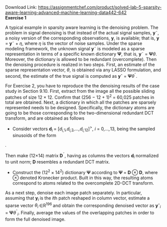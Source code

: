 Download Link: https://assignmentchef.com/product/solved-lab-5-sparsity-aware-learning-advanced-machine-learning-data442-642
<br>
<strong>Exercise 1</strong>

A typical example in sparsity aware learning is the denoising problem. The problem in signal denoising is that instead of the actual signal samples, <strong>y</strong>˜, a noisy version of the corresponding observations, <strong>y</strong>, is available; that is, <strong>y </strong>= <strong>y</strong>˜ + <em>η</em>, where <em>η </em>is the vector of noise samples. Under the sparse modeling framework, the unknown signal <strong>y</strong>˜ is modeled as a sparse representation in terms of a specific known dictionary <strong>Ψ</strong>, that is, <strong>y</strong>˜ = <strong>Ψ</strong><em>θ</em>. Moreover, the dictionary is allowed to be redundant (overcomplete). Then the denoising procedure is realized in two steps. First, an estimate of the sparse representation vector, <em>θ</em>, is obtained via any LASSO formulation, and second, the estimate of the true signal is computed as <strong>y</strong>ˆ = <strong>Ψ</strong><em>θ</em><sup>ˆ</sup>.

For Exercise 2, you have to reproduce the the denoising results of the case study in Section 9.10. First, extract from the image all the possible sliding patches of size 12 × 12. Confirm that (256 − 12 + 1)<sup>2 </sup>= 60<em>,</em>025 patches in total are obtained. Next, a dictionary in which all the patches are sparsely represented needs to be designed. Specifically, the dictionary atoms are going to be those corresponding to the two-dimensional redundant DCT transform, and are obtained as follows

<ul>

 <li>Consider vectors <strong>d</strong><em><sub>i </sub></em>= [<em>d<sub>i,</sub></em><sub>1</sub><em>,d<sub>i,</sub></em><sub>2</sub><em>,…,d<sub>i,</sub></em><sub>12</sub>]<sup>&gt;</sup>, <em>i </em>= 0<em>,…,</em>13, being the sampled sinusoids of the form</li>

</ul>

<em>.</em>

Then make (12×14) matrix <strong>D</strong><sup>¯</sup>, having as columns the vectors <strong>d</strong><em><sub>i </sub></em>normalized to unit norm; <strong>D </strong>resembles a redundant DCT matrix.

<ul>

 <li>Construct the (12<sup>2 </sup>× 14<sup>2</sup>) dictionary <strong>Ψ </strong>according to <strong>Ψ </strong>= <strong>D </strong>⊗ <strong>D</strong>, where ⊗ denoted Kronecker product. Built in this way, the resulting atoms correspond to atoms related to the overcomplete 2D-DCT transform.</li>

</ul>

As a next step, denoise each image patch separately. In particular, assuming that <strong>y</strong><em><sub>i </sub></em>is the <em>i</em>th patch reshaped in column vector, estimate a sparse vector <em>θ<sub>i </sub></em>∈R<sup>196 </sup>and obtain the corresponding denoised vector as <strong>y</strong>ˆ<em><sub>i </sub></em>= <strong>Ψ</strong><em>θ</em><sup>ˆ</sup><em><sub>i</sub></em>. Finally, average the values of the overlapping patches in order to form the full denoised image.